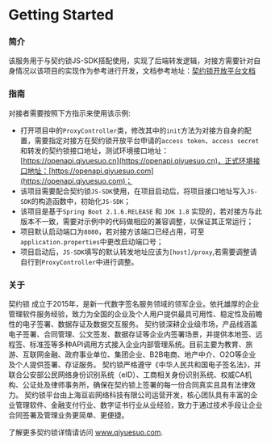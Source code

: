 # Getting Started

### 简介

该服务用于与契约锁JS-SDK搭配使用，实现了后端转发逻辑，对接方需要针对自身情况以该项目的实现作为参考进行开发，文档参考地址：[契约锁开放平台文档](https://open.qiyuesuo.com/document/2593807238267146934)

### 指南
对接者需要按照下方指示来使用该示例:

* 打开项目中的`ProxyController`类，修改其中的`init`方法为对接方自身的配置，需要指定对接方在契约锁开放平台申请的`access token`、`access secret`和转发的契约锁接口地址，测试环境接口地址： [https://openapi.qiyuesuo.cn](https://openapi.qiyuesuo.cn)，正式环境接口地址：[https://openapi.qiyuesuo.com](https://openapi.qiyuesuo.com)；
* 该项目需要配合契约锁`JS-SDK`使用，在项目启动后，将项目接口地址写入`JS-SDK`的构造函数中，初始化`JS-SDK`；
* 该项目是基于`Spring Boot 2.1.6.RELEASE` 和 `JDK 1.8` 实现的，若对接方与此版本不一致，需要对示例中的代码做相应的兼容调整，以保证其正常运行；
* 项目默认启动端口为`8080`，若对接方该端口已经占用，可至`application.properties`中更改启动端口号；
* 项目启动后，`JS-SDK`填写的默认转发地址应该为`[host]/proxy`,若需要调整请自行到`ProxyController`中进行调整。

### 关于

契约锁 成立于2015年，是新一代数字签名服务领域的领军企业。依托雄厚的企业管理软件服务经验，致力为全国的企业及个人用户提供最具可用性、稳定性及前瞻性的电子签署、数据存证及数据交互服务。 契约锁深耕企业级市场，产品线涵盖电子签署、合同管理、公文签发、数据存证等企业内签署场景，并提供本地签、远程签、标准签等多种API调用方式接入企业内部管理系统。目前主要为教育、旅游、互联网金融、政府事业单位、集团企业、B2B电商、地产中介、O2O等企业及个人提供签署、存证服务。 契约锁严格遵守《中华人民共和国电子签名法》，并联合公安部公民网络身份识别系统（eID）、工商相关身份识别系统、权威CA机构、公证处及律师事务所，确保在契约锁上签署的每一份合同真实且具有法律效力。 契约锁平台由上海亘岩网络科技有限公司运营开发，核心团队具有丰富的企业管理软件、金融支付行业、数字证书行业从业经验，致力于通过技术手段让企业合同签署及管理业务更简单、更便捷。

了解更多契约锁详情请访问 www.qiyuesuo.com.